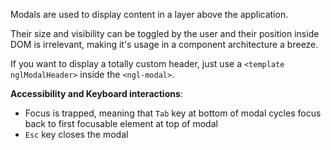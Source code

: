 Modals are used to display content in a layer above the application.

Their size and visibility can be toggled by the user and their position inside  DOM is irrelevant, making it's usage in a component architecture a breeze.

If you want to display a totally custom header, just use a `<template nglModalHeader>` inside the `<ngl-modal>`.

**Accessibility and Keyboard interactions**:

  * Focus is trapped, meaning that `Tab` key at bottom of modal cycles focus back to first focusable element at top of modal
  * `Esc` key closes the modal
